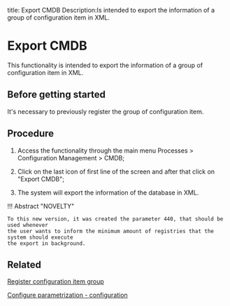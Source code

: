 title: Export CMDB
Description:Is intended to export the information of a group of configuration item in XML.
# Export CMDB

This functionality is intended to export the information of a group of configuration item in XML.

Before getting started
--------------------------

It's necessary to previously register the group of configuration item.

Procedure
-------------

1.  Access the functionality through the main menu Processes \> Configuration
    Management \> CMDB;

2.  Click on the last icon of first line of the screen and after that click on
    "Export CMDB";

3.  The system will export the information of the database in XML.

!!! Abstract "NOVELTY"

    To this new version, it was created the parameter 440, that should be used whenever
    the user wants to inform the minimum amount of registries that the system should execute
    the export in background.

Related
-----------

[Register configuration item group](/en-us/citsmart-platform-9/processes/configuration/configuration/register-configuration-item-group.html)

[Configure parametrization - configuration](/en-us/citsmart-platform-9/platform-administration/parameters-list/configure-parametrization-configuration.html)

<!-- !!! tip "About"

    <b>Product/Version:</b> CITSmart | 9.00 &nbsp;&nbsp;
    <b>Updated:</b>01/04/2021 -Larissa Lourenço


